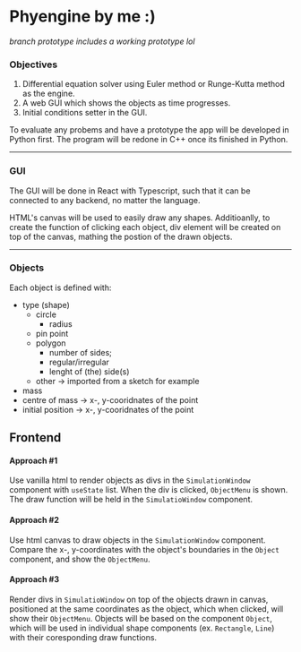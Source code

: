 Phyengine by me :)
===

*branch prototype includes a working prototype lol*

### Objectives
1. Differential equation solver using Euler method or Runge-Kutta method as the engine.
2. A web GUI which shows the objects as time progresses.
3. Initial conditions setter in the GUI. 


To evaluate any probems and have a prototype the app will be developed in Python first. The program will be redone in C++ once its finished in Python.

---

### GUI
The GUI will be done in React with Typescript, such that it can be connected to any backend, no matter the language.

HTML's canvas will be used to easily draw any shapes. Additioanlly, to create the function of clicking each object, div element will be created on top of the canvas, mathing the postion of the drawn objects. 

---

### Objects
Each object is defined with:
- type (shape)
  - circle
    * radius
  - pin point 
  - polygon
    * number of sides; 
    * regular/irregular
    * lenght of (the) side(s)
  - other -> imported from a sketch for example
- mass
- centre of mass -> x-, y-cooridnates of the point
- initial position -> x-, y-cooridnates of the point

Frontend
---
#### Approach #1
Use vanilla html to render objects as divs in the `SimulationWindow` component with `useState` list. When the div is clicked, `ObjectMenu` is shown. The draw function will be held in the `SimulatioWindow` component. 

#### Approach #2
Use html canvas to draw objects in the `SimulationWindow` component. Compare the x-, y-coordinates with the object's boundaries in the `Object` component, and show the `ObjectMenu`.

#### Approach #3
Render divs in `SimulatioWindow` on top of the objects drawn in canvas, positioned at the same coordinates as the object, which when clicked, will show their `ObjectMenu`. Objects will be based on the component `Object`, which will be used in individual shape components (ex. `Rectangle`, `Line`) with their coresponding draw functions. 
